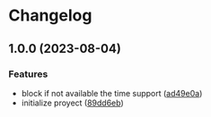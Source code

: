 # Changelog

## 1.0.0 (2023-08-04)


### Features

* block if not available the time support ([ad49e0a](https://github.com/JonDotsoy/time-support-action/commit/ad49e0a1412347869d1ffc0a510e25bcf901e601))
* initialize proyect ([89dd6eb](https://github.com/JonDotsoy/time-support-action/commit/89dd6ebaa4797bd3355ec2503cdbc9a0f2b0a6de))

